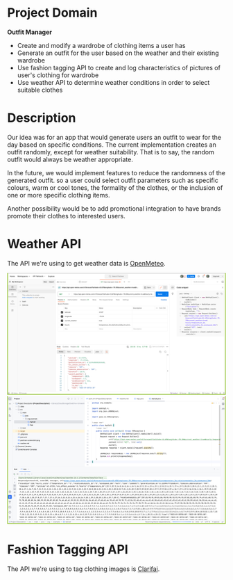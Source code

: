 # Project Domain

**Outfit Manager**
- Create and modify a wardrobe of clothing items a user has
- Generate an outfit for the user based on the weather and their existing wardrobe
- Use fashion tagging API to create and log characteristics of pictures of user's clothing for wardrobe 
- Use weather API to determine weather conditions in order to select suitable clothes

# Description


Our idea was for an app that would generate users an outfit to wear for the day based on specific conditions.
The current implementation creates an outfit randomly, except for weather suitability. That is to say,
the random outfit would always be weather appropriate. 

In the future, we would implement features to reduce the randomness of the generated outfit. so a user
could select outfit parameters such as specific colours, warm or cool tones, the formality of the clothes, or 
the inclusion of one or more specific clothing items.

Another possibility would be to add promotional integration to have brands promote their clothes to interested
users.

# Weather API

The API we're using to get weather data is [OpenMeteo](https://open-meteo.com/).

![postman_screenshot](postman_screenshot.png)
![output_screenshot](img.png)

# Fashion Tagging API

The API we're using to tag clothing images is [Clarifai](https://www.clarifai.com/computer-vision).